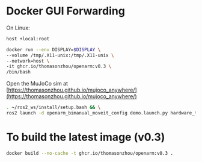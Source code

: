 # Docker GUI Forwarding

On Linux:
```sh
host +local:root
```

```sh
docker run --env DISPLAY=$DISPLAY \
--volume /tmp/.X11-unix:/tmp/.X11-unix \
--network=host \
-it ghcr.io/thomasonzhou/openarm:v0.3 \
/bin/bash
```

Open the MuJoCo sim at 
[https://thomasonzhou.github.io/mujoco_anywhere/](https://thomasonzhou.github.io/mujoco_anywhere/)

```sh
. ~/ros2_ws/install/setup.bash && \
ros2 launch -d openarm_bimanual_moveit_config demo.launch.py hardware_type:=sim
```

# To build the latest image (v0.3)
```sh
docker build --no-cache -t ghcr.io/thomasonzhou/openarm:v0.3 .
```